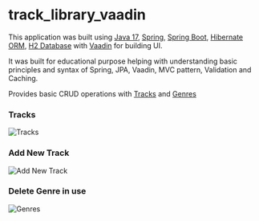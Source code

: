 # track_library_vaadin

This application was built using
[Java 17](https://jdk.java.net/17/),
[Spring](https://spring.io/),
[Spring Boot](https://spring.io/projects/spring-boot),
[Hibernate ORM](https://hibernate.org/),
[H2 Database](https://www.h2database.com/html/main.html)
with [Vaadin](https://vaadin.com/)
for building UI.

It was built for educational purpose helping with understanding basic principles and syntax of Spring, JPA, Vaadin, MVC
pattern, Validation and Caching.

Provides basic CRUD operations with
[Tracks](https://github.com/dm4nk/track_library_vaadin/blob/master/src/main/java/com/dm4nk/track_library_vaadin/domain/Track.java)
and
[Genres](https://github.com/dm4nk/track_library_vaadin/blob/master/src/main/java/com/dm4nk/track_library_vaadin/domain/Genre.java)

### Tracks

![Tracks](https://user-images.githubusercontent.com/80630476/150603374-d57da39a-471a-4504-a71b-5307f98a2e22.png)

### Add New Track

![Add New Track](https://user-images.githubusercontent.com/80630476/150603413-131d1f14-3f16-4c6e-b757-df40b5913d70.png)

### Delete Genre in use

![Genres](https://user-images.githubusercontent.com/80630476/150603468-6cb8e2e4-fa44-439a-8d62-95842b3ddc2f.png)

